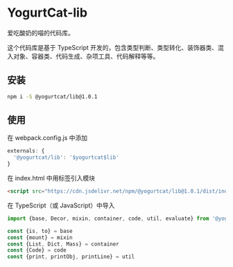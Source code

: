 # YogurtCat-lib

爱吃酸奶的喵的代码库。

这个代码库是基于 TypeScript 开发的，包含类型判断、类型转化、装饰器类、混入对象、容器类、代码生成、杂项工具、代码解释等等。

## 安装

```sh
npm i -S @yogurtcat/lib@1.0.1
```

## 使用

在 webpack.config.js 中添加

```JavaScript
externals: {
  '@yogurtcat/lib': '$yogurtcat$lib'
}
```

在 index.html 中用标签引入模块

```HTML
<script src="https://cdn.jsdelivr.net/npm/@yogurtcat/lib@1.0.1/dist/index.min.js"></script>
```

在 TypeScript（或 JavaScript）中导入

```TypeScript
import {base, Decor, mixin, container, code, util, evaluate} from '@yogurtcat/lib'

const {is, to} = base
const {mount} = mixin
const {List, Dict, Mass} = container
const {Code} = code
const {print, printObj, printLine} = util
```
